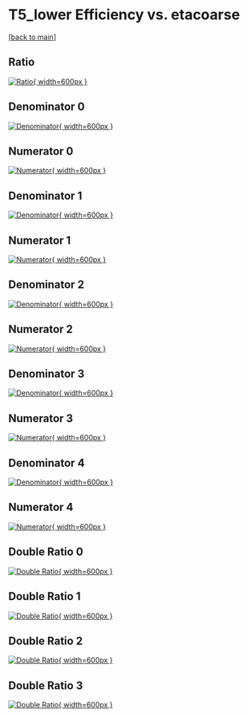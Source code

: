 # T5_lower Efficiency vs. etacoarse

[[back to main](./)]



## Ratio

[![Ratio](../mtv/var/T5_lower_xtr_13_-1_eff_etacoarse.png){ width=600px }](../mtv/var/T5_lower_xtr_13_-1_eff_etacoarse.pdf)

## Denominator 0

[![Denominator](../mtv/den/T5_lower_xtr_13_-1_eff_etacoarse_den0.png){ width=600px }](../mtv/den/T5_lower_xtr_13_-1_eff_etacoarse_den0.pdf)

## Numerator 0

[![Numerator](../mtv/num/T5_lower_xtr_13_-1_eff_etacoarse_num0.png){ width=600px }](../mtv/num/T5_lower_xtr_13_-1_eff_etacoarse_num0.pdf)

## Denominator 1

[![Denominator](../mtv/den/T5_lower_xtr_13_-1_eff_etacoarse_den1.png){ width=600px }](../mtv/den/T5_lower_xtr_13_-1_eff_etacoarse_den1.pdf)

## Numerator 1

[![Numerator](../mtv/num/T5_lower_xtr_13_-1_eff_etacoarse_num1.png){ width=600px }](../mtv/num/T5_lower_xtr_13_-1_eff_etacoarse_num1.pdf)

## Denominator 2

[![Denominator](../mtv/den/T5_lower_xtr_13_-1_eff_etacoarse_den2.png){ width=600px }](../mtv/den/T5_lower_xtr_13_-1_eff_etacoarse_den2.pdf)

## Numerator 2

[![Numerator](../mtv/num/T5_lower_xtr_13_-1_eff_etacoarse_num2.png){ width=600px }](../mtv/num/T5_lower_xtr_13_-1_eff_etacoarse_num2.pdf)

## Denominator 3

[![Denominator](../mtv/den/T5_lower_xtr_13_-1_eff_etacoarse_den3.png){ width=600px }](../mtv/den/T5_lower_xtr_13_-1_eff_etacoarse_den3.pdf)

## Numerator 3

[![Numerator](../mtv/num/T5_lower_xtr_13_-1_eff_etacoarse_num3.png){ width=600px }](../mtv/num/T5_lower_xtr_13_-1_eff_etacoarse_num3.pdf)

## Denominator 4

[![Denominator](../mtv/den/T5_lower_xtr_13_-1_eff_etacoarse_den4.png){ width=600px }](../mtv/den/T5_lower_xtr_13_-1_eff_etacoarse_den4.pdf)

## Numerator 4

[![Numerator](../mtv/num/T5_lower_xtr_13_-1_eff_etacoarse_num4.png){ width=600px }](../mtv/num/T5_lower_xtr_13_-1_eff_etacoarse_num4.pdf)

## Double Ratio 0

[![Double Ratio](../mtv/ratio/T5_lower_xtr_13_-1_eff_etacoarse_ratio0.png){ width=600px }](../mtv/ratio/T5_lower_xtr_13_-1_eff_etacoarse_ratio0.pdf)

## Double Ratio 1

[![Double Ratio](../mtv/ratio/T5_lower_xtr_13_-1_eff_etacoarse_ratio1.png){ width=600px }](../mtv/ratio/T5_lower_xtr_13_-1_eff_etacoarse_ratio1.pdf)

## Double Ratio 2

[![Double Ratio](../mtv/ratio/T5_lower_xtr_13_-1_eff_etacoarse_ratio2.png){ width=600px }](../mtv/ratio/T5_lower_xtr_13_-1_eff_etacoarse_ratio2.pdf)

## Double Ratio 3

[![Double Ratio](../mtv/ratio/T5_lower_xtr_13_-1_eff_etacoarse_ratio3.png){ width=600px }](../mtv/ratio/T5_lower_xtr_13_-1_eff_etacoarse_ratio3.pdf)

